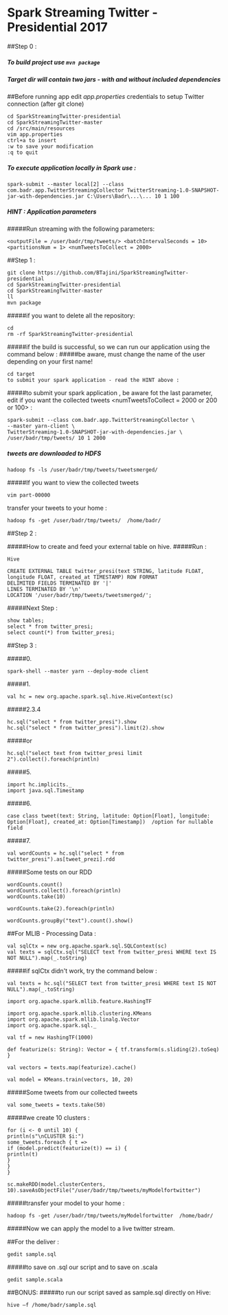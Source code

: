 # Spark Streaming Twitter - Presidential 2017

##Step 0 :
##### To build project use ```mvn package```
##### Target dir will contain two jars - with and without included dependencies

##Before running app edit _app.properties_ credentials to setup Twitter connection (after git clone)
```
cd SparkStreamingTwitter-presidential
cd SparkStreamingTwitter-master
cd /src/main/resources
vim app.properties
ctrl+a to insert
:w to save your modification
:q to quit
```
##### To execute application locally in Spark use :
```
spark-submit --master local[2] --class com.badr.app.TwitterStreamingCollector TwitterStreaming-1.0-SNAPSHOT-jar-with-dependencies.jar C:\Users\Badr\...\... 10 1 100
```
##### HINT : Application parameters
#####Run streaming with the following parameters:

```
<outputFile = /user/badr/tmp/tweets/> <batchIntervalSeconds = 10> <partitionsNum = 1> <numTweetsToCollect = 2000>
```

##Step 1 :
```
git clone https://github.com/BTajini/SparkStreamingTwitter-presidential
cd SparkStreamingTwitter-presidential
cd SparkStreamingTwitter-master
ll
mvn package
```

#####if you want to delete all the repository:
```
cd
rm -rf SparkStreamingTwitter-presidential
```

#####if the build is successful, so we can run our application using the command below :
#####be aware, must change the name of the user depending on your first name!

```
cd target
to submit your spark application - read the HINT above :
```
#####to submit your spark application , be aware fot the last parameter, edit if you want the collected tweets <numTweetsToCollect = 2000 or 200 or 100> :
```
spark-submit --class com.badr.app.TwitterStreamingCollector \
--master yarn-client \
TwitterStreaming-1.0-SNAPSHOT-jar-with-dependencies.jar \
/user/badr/tmp/tweets/ 10 1 2000
```

##### tweets are downloaded to HDFS

```
hadoop fs -ls /user/badr/tmp/tweets/tweetsmerged/
```

#####If you want to view the collected tweets
```
vim part-00000
```

transfer your tweets to your home :
```
hadoop fs -get /user/badr/tmp/tweets/  /home/badr/
```

##Step 2 :

#####How to create and feed your external table on hive.
#####Run :
```
Hive
```

```
CREATE EXTERNAL TABLE twitter_presi(text STRING, latitude FLOAT, longitude FLOAT, created_at TIMESTAMP) ROW FORMAT
DELIMITED FIELDS TERMINATED BY '|'
LINES TERMINATED BY '\n'
LOCATION '/user/badr/tmp/tweets/tweetsmerged/';
```
#####Next Step :
```
show tables;
select * from twitter_presi;
select count(*) from twitter_presi;
```
##Step 3 :

#####0.
```
spark-shell --master yarn --deploy-mode client
```
#####1.
```
val hc = new org.apache.spark.sql.hive.HiveContext(sc)
```
#####2.3.4
```
hc.sql("select * from twitter_presi").show
hc.sql("select * from twitter_presi").limit(2).show
```
#####or
```
hc.sql("select text from twitter_presi limit 2").collect().foreach(println)
```
#####5.
```
import hc.implicits._
import java.sql.Timestamp
```
#####6.
```
case class tweet(text: String, latitude: Option[Float], longitude: Option[Float], created_at: Option[Timestamp])  /option for nullable field
```
#####7.
```
val wordCounts = hc.sql("select * from twitter_presi").as[tweet_prezi].rdd
```
#####Some tests on our RDD
```
wordCounts.count()
wordCounts.collect().foreach(println)
wordCounts.take(10)

wordCounts.take(2).foreach(println)

wordCounts.groupBy("text").count().show()
```

##For MLIB  - Processing Data :

```
val sqlCtx = new org.apache.spark.sql.SQLContext(sc)
val texts = sqlCtx.sql("SELECT text from twitter_presi WHERE text IS NOT NULL").map(_.toString)
```
#####if sqlCtx didn't work, try the command below :
```
val texts = hc.sql("SELECT text from twitter_presi WHERE text IS NOT NULL").map(_.toString)
```
```
import org.apache.spark.mllib.feature.HashingTF

import org.apache.spark.mllib.clustering.KMeans
import org.apache.spark.mllib.linalg.Vector
import org.apache.spark.sql._
```
```
val tf = new HashingTF(1000)
```
```
def featurize(s: String): Vector = { tf.transform(s.sliding(2).toSeq) }
```
```
val vectors = texts.map(featurize).cache()
```
```
val model = KMeans.train(vectors, 10, 20)
```
#####Some tweets from our collected tweets
```
val some_tweets = texts.take(50)
```
#####we create 10 clusters :
```
for (i <- 0 until 10) {
println(s"\nCLUSTER $i:")
some_tweets.foreach { t =>
if (model.predict(featurize(t)) == i) {
println(t)
}
}
}
```

```
sc.makeRDD(model.clusterCenters, 10).saveAsObjectFile("/user/badr/tmp/tweets/myModelfortwitter")

```

#####transfer your model to your home :

```
hadoop fs -get /user/badr/tmp/tweets/myModelfortwitter  /home/badr/
```
#####Now we can apply the model to a live twitter stream.

##For the deliver :

```
gedit sample.sql
```

#####to save on .sql our script and to save on .scala

```
gedit sample.scala
```

##BONUS:
#####to run our script saved as sample.sql directly on Hive:

```
hive –f /home/badr/sample.sql
```